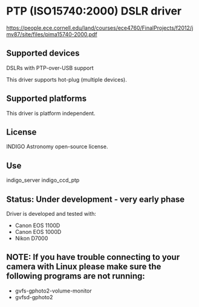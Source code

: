 # PTP (ISO15740:2000) DSLR driver

https://people.ece.cornell.edu/land/courses/ece4760/FinalProjects/f2012/jmv87/site/files/pima15740-2000.pdf

## Supported devices

DSLRs with PTP-over-USB support

This driver supports hot-plug (multiple devices).

## Supported platforms

This driver is platform independent.

## License

INDIGO Astronomy open-source license.

## Use

indigo_server indigo_ccd_ptp

## Status: Under development - very early phase

Driver is developed and tested with:
* Canon EOS 1100D
* Canon EOS 1000D
* Nikon D7000

## NOTE: If you have trouble connecting to your camera with Linux please make sure the following programs are not running:
* gvfs-gphoto2-volume-monitor
* gvfsd-gphoto2
